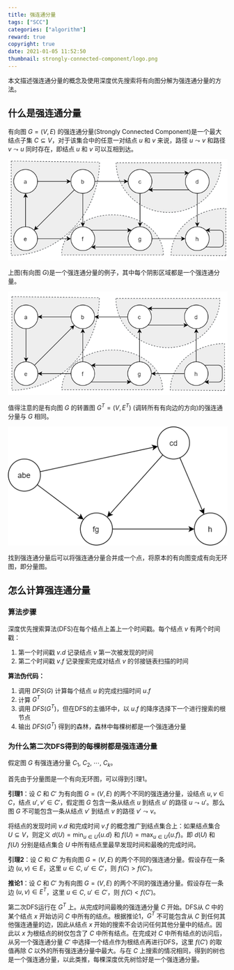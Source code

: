 ```yaml
---
title: 强连通分量
tags: ["SCC"]
categories: ["algorithm"]
reward: true
copyright: true
date: 2021-01-05 11:52:50
thumbnail: strongly-connected-component/logo.png
---
```






本文描述强连通分量的概念及使用深度优先搜索将有向图分解为强连通分量的方法。

<!--more-->

## 什么是强连通分量

有向图 $G=(V,E)$ 的强连通分量(Strongly Connected Component)是一个最大结点子集 $C \subseteq V$，对于该集合中的任意一对结点 $u$ 和 $v$ 来说，路径 $u \leadsto v$ 和路径 $v \leadsto u$ 同时存在，即结点 $u$ 和 $v$ 可以互相到达。

![graph](strongly-connected-component/graph.png)

上图(有向图 $G$)是一个强连通分量的例子，其中每个阴影区域都是一个强连通分量。

![transpose_graph](strongly-connected-component/transpose_graph.png)

值得注意的是有向图 $G$ 的转置图 $G^T=(V, E^T)$ (调转所有有向边的方向)的强连通分量与 $G$ 相同。

![SCC](strongly-connected-component/SCC.png)

找到强连通分量后可以将强连通分量合并成一个点，将原本的有向图变成有向无环图，即分量图。

## 怎么计算强连通分量

### 算法步骤

深度优先搜索算法(DFS)在每个结点上盖上一个时间戳。每个结点 $v$ 有两个时间戳：

1. 第一个时间戳 $v.d$ 记录结点 $v$ 第一次被发现的时间
2. 第二个时间戳 $v.f$ 记录搜索完成对结点 $v$ 的邻接链表扫描的时间

**算法伪代码：**

1. 调用 $DFS(G)$ 计算每个结点 $u$ 的完成扫描时间 $u.f$ 
2. 计算 $G^T$
3. 调用 $DFS(G^T)$，但在DFS的主循环中，以 $u.f$ 的降序选择下一个进行搜索的根节点
4. 输出 $DFS(G^T)$ 得到的森林，森林中每棵树都是一个强连通分量

### 为什么第二次DFS得到的每棵树都是强连通分量

假定图 $G$ 有强连通分量 $C_1$, $C_2$, $\cdots$, $C_k$。

首先由于分量图是一个有向无环图，可以得到引理1。

**引理1**：设 $C$ 和 $C'$ 为有向图 $G=(V,E)$ 的两个不同的强连通分量，设结点 $u,v \in C$，结点 $u', v' \in C'$，假定图 $G$ 包含一条从结点 $u$ 到结点 $u'$ 的路径 $u \leadsto u'$。那么图 $G$ 不可能包含一条从结点 $v'$ 到结点 $v$ 的路径 $v' \leadsto v$。

将结点的发现时间 $v.d$ 和完成时间 $v.f$ 的概念推广到结点集合上：如果结点集合 $U \subseteq V$，则定义 $d(U)=\min_{u \in U} \{u.d\}$ 和 $f(U) = \max_{u \in U} \{u.f\}$。即 $d(U)$ 和 $f(U)$ 分别是结点集合 $U$ 中所有结点里最早发现时间和最晚的完成时间。

**引理2**：设 $C$ 和 $C'$ 为有向图 $G=(V,E)$ 的两个不同的强连通分量。假设存在一条边 $(u, v) \in E$，这里 $u \in C$, $u' \in C'$，则 $f(C) > f(C')$。

**推论1**：设 $C$ 和 $C'$ 为有向图 $G=(V,E)$ 的两个不同的强连通分量。假设存在一条边 $(u, v) \in E^T$，这里 $u \in C$, $u' \in C'$，则 $f(C) < f(C')$。

第二次DFS运行在 $G^T$ 上。从完成时间最晚的强连通分量 $C$ 开始。DFS从 $C$ 中的某个结点 $x$ 开始访问 $C$ 中所有的结点。根据推论1，$G^T$ 不可能包含从 $C$ 到任何其他强连通量的边，因此从结点 $x$ 开始的搜索不会访问任何其他分量中的结点。因此以 $x$ 为根结点的树仅包含了 $C$ 中所有结点。在完成对 $C$ 中所有结点的访问后，从另一个强连通分量 $C'$ 中选择一个结点作为根结点再进行DFS，这里 $f(C')$ 的取值再除 $C$ 以外的所有强连通分量中最大。与在 $C$ 上搜索的情况相同，得到的树也是一个强连通分量，以此类推，每棵深度优先树恰好是一个强连通分量。

